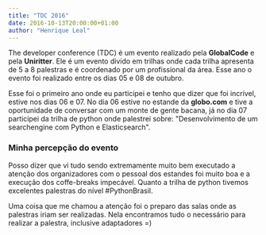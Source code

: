 ```yaml
---
title: "TDC 2016"
date: 2016-10-13T20:00:00+01:00
author: "Henrique Leal"
---
```


The developer conference (TDC) é um evento realizado pela **GlobalCode** e pela
**Uniritter**. Ele é um evento divido em trilhas onde cada trilha apresenta de
5 a 8 palestras e é coordenado por um profissional da área. Esse ano o evento
foi realizado entre os dias 05 e 08 de outubro.

Esse foi o primeiro ano onde eu participei e tenho que dizer que foi incrível,
estive nos dias 06 e 07. No dia 06 estive no estande da **globo.com** e tive a
oportunidade de conversar com um monte de gente bacana, já no dia 07 participei
da trilha de python onde palestrei sobre: "Desenvolvimento de um searchengine
com Python e Elasticsearch".

### Minha percepção do evento

Posso dizer que vi tudo sendo extremamente muito bem executado a atenção dos
organizadores com o pessoal dos estandes foi muito boa e a execução dos
coffe-breaks impecável. Quanto a trilha de python tivemos excelentes palestras
do nível #PythonBrasil.

Uma coisa que me chamou a atenção foi o preparo das salas onde as palestras
iriam ser realizadas. Nela encontramos tudo o necessário para realizar a
palestra, inclusive adaptadores =)